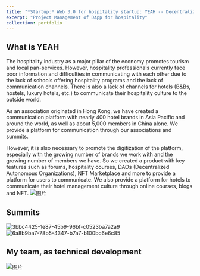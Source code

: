 ```yaml
---
title: "*Startup:* Web 3.0 for hospitality startup: YEAH -- Decentralized Application for Hospitality"
excerpt: "Project Management of DApp for hospitality"
collection: portfolio
---
```

## What is YEAH
The hospitality industry  as a major pillar of the economy promotes tourism and local pan-services. However, hospitality professionals currently face poor information and difficulties in communicating with each other due to the lack of schools offering hospitality programs and the lack of communication channels. There is also a lack of channels for hotels (B&Bs, hostels, luxury hotels, etc.) to communicate their hospitality culture to the outside world.

As an association originated in Hong Kong, we have created a communication platform with nearly 400 hotel brands in Asia Pacific and around the world, as well as about 5,000 members in China alone. We provide a platform for communication through our associations and summits.

However, it is also necessary to promote the digitization of the platform, especially with the growing number of brands we work with and the growing number of members we have. So we created a product with key features such as forums, hospitality courses, DAOs (Decentralized Autonomous Organizations), NFT Marketplace and more to provide a platform for users to communicate. We also provide a platform for hotels to communicate their hotel management culture through online courses, blogs and NFT.
![图片](https://github.com/user-attachments/assets/348d0141-e5e8-4945-943c-712079c1d8a8)

## Summits
![3bbc4425-1e87-45b9-96bf-c0523ba7a2a9](https://github.com/user-attachments/assets/f563f88e-9a66-4b9f-ad02-205217626352)
![6a8b9ba7-78b5-4347-b7a7-b100bc6e6c85](https://github.com/user-attachments/assets/3d5dd51e-5d01-4783-9cda-414bac922315)

## My team, as technical development
![图片](https://github.com/user-attachments/assets/ea4a550c-5152-4059-8738-532d3da66054)
